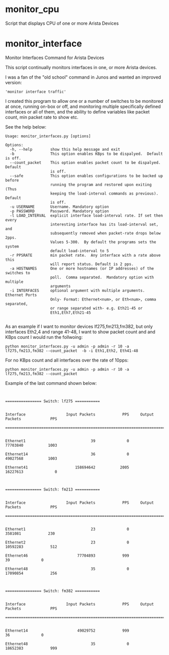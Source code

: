 # monitor_cpu
Script that displays CPU of one or more Arista Devices


# monitor_interface
Monitor Interfaces Command for Arista Devices

This script continually monitors interfaces in one, or more Arista devices.

I was a fan of the "old school" command in Junos and wanted an improved version:

```
'monitor interface traffic'
```
I created this program to allow one or a number of switches to be monitored at once, running on-box or off, and monitoring multiple specifically defined interfaces or all of them, and the ability to define variables like packet count, min packet rate to show etc.  

See the help below:

```
Usage: monitor_interfaces.py [options]

Options:
  -h, --help        show this help message and exit
  -b                This option enables KBps to be dispalyed.  Default is off.
  --count_packet    This option enables packet count to be dispalyed.  Default
                    is off.
  --safe            This option enables configurations to be backed up before
                    running the program and restored upon exiting (Thus
                    keeping the load-interval commands as previous).  Default
                    is off.
  -u USERNAME       Username. Mandatory option
  -p PASSWORD       Password. Mandatory option
  -l LOAD_INTERVAL  explicit interface load-interval rate. If set then every
                    interesting interface has its load-interval set, and
                    subsequently removed when packet-rate drops below 2pps.
                    Values 5-300.  By default the programs sets the system
                    default load-interval to 5
  -r PPSRATE        min packet rate.  Any interface with a rate above this
                    will report status. Default is 2 pps.
  -a HOSTNAMES      One or more hostnames (or IP addresses) of the switches to
                    poll.  Comma separated.  Mandatory option with multiple
                    arguments
  -i INTERFACES     optional argument with multiple arguments.  Ethernet Ports
                    Only- Format: Ethernet<num>, or Eth<num>, comma separated,
                    or range separated with- e.g. Eth21-45 or
                    Eth1,Eth7,Eth21-45


```

As an example if I want to monitor devices lf275,fm213,fm382, but only interfaces Eth2,4 and range 41-48, I want to show packet count and and KBps count I would run the follwoing:

```
python monitor_interfaces.py -u admin -p admin -r 10 -a lf275,fm213,fm382 --count_packet  -b -i Eth1,Eth2, Eth41-48
```

For no KBps count and all interfaces over the rate of 10pps:


```
python monitor_interfaces.py -u admin -p admin -r 10 -a lf275,fm213,fm382 --count_packet
```

Example of the last command shown below:

```


================ Switch: lf275 ===========


Interface                  Input Packets            PPS     Output Packets             PPS                 

==========================================================================================


Ethernet1                             39              0            77703840           1003

Ethernet14                            36              0            49027568           1003

Ethernet41                     158694642           2005            16227613              0



================ Switch: fm213 ===========


Interface                  Input Packets            PPS     Output Packets             PPS                 

==========================================================================================


Ethernet1                             23              0             3581081            230

Ethernet2                             23              0            10592283            512

Ethernet46                      77704893            999                  39              0

Ethernet48                            35              0            17090854            256



================ Switch: fm382 ===========


Interface                  Input Packets            PPS     Output Packets             PPS                 

==========================================================================================


Ethernet14                      49029752            999                  36              0

Ethernet48                            35              0            18652383            999

```
